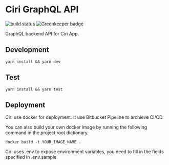 # Ciri GraphQL API #

[![build status](https://travis-ci.org/winfield/ciri-api.svg?branch=master)](https://travis-ci.org/winfield/ciri-api)
[![Greenkeeper badge](https://badges.greenkeeper.io/winfield/ciri-api.svg)](https://greenkeeper.io/)

GraphQL backend API for Ciri App.


## Development ##

````
yarn install && yarn dev
````

## Test ##

````
yarn install && yarn test
````

## Deployment ##

Ciri use docker for deployment. It use Bitbucket Pipeline to archieve CI/CD.

You can also build your own docker image by running the following command in the project root dictionary.

````
docker build -t YOUR_IMAGE_NAME .
````

Ciri uses .env to expose environment variables, you need to fill in the fields specified in .env.sample.
